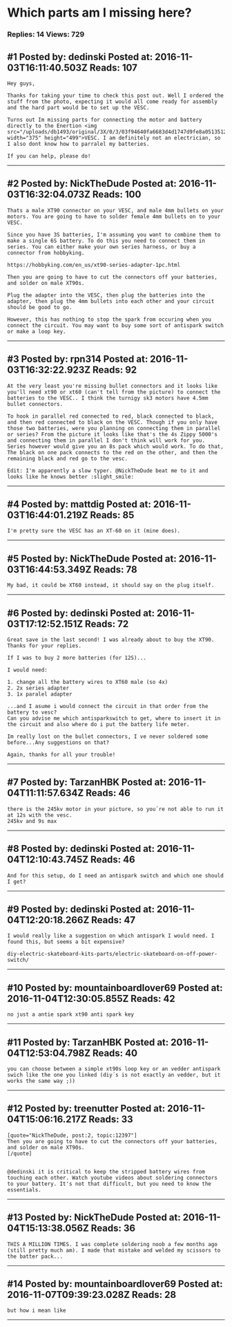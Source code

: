 # Which parts am I missing here?

### Replies: 14 Views: 729

## \#1 Posted by: dedinski Posted at: 2016-11-03T16:11:40.503Z Reads: 107

```
Hey guys,

Thanks for taking your time to check this post out. Well I ordered the stuff from the photo, expecting it would all come ready for assembly and the hard part would be to set up the VESC. 

Turns out Im missing parts for connecting the motor and battery directly to the Enertion <img src="/uploads/db1493/original/3X/0/3/03f94640fa6683d4d1747d9fe8a05135120394c6.jpg" width="375" height="499">VESC. I am definitely not an electrician, so I also dont know how to parralel my batteries. 

If you can help, please do!
```

---
## \#2 Posted by: NickTheDude Posted at: 2016-11-03T16:32:04.073Z Reads: 100

```
Thats a male XT90 connector on your VESC, and male 4mm bullets on your motors. You are going to have to solder female 4mm bullets on to your VESC.

Since you have 3S batteries, I'm assuming you want to combine them to make a single 6S battery. To do this you need to connect them in series. You can either make your own series harness, or buy a connector from hobbyking.

https://hobbyking.com/en_us/xt90-series-adapter-1pc.html

Then you are going to have to cut the connectors off your batteries, and solder on male XT90s.

Plug the adapter into the VESC, then plug the batteries into the adapter, then plug the 4mm bullets into each other and your circuit should be good to go. 

However, this has nothing to stop the spark from occuring when you connect the circuit. You may want to buy some sort of antispark switch or make a loop key.
```

---
## \#3 Posted by: rpn314 Posted at: 2016-11-03T16:32:22.923Z Reads: 92

```
At the very least you're missing bullet connectors and it looks like you'll need xt90 or xt60 (can't tell from the picture) to connect the batteries to the VESC.. I think the turnigy sk3 motors have 4.5mm bullet connectors.

To hook in parallel red connected to red, black connected to black, and then red connected to black on the VESC. Though if you only have those two batteries, were you planning on connecting them in parallel or series? From the picture it looks like that's the 4s Zippy 5000's and connecting them in parallel I don't think will work for you. Series however would give you an 8s pack which would work. To do that, The black on one pack connects to the red on the other, and then the remaining black and red go to the vesc.

Edit: I'm apparently a slow typer. @NickTheDude beat me to it and looks like he knows better :slight_smile:
```

---
## \#4 Posted by: mattdig Posted at: 2016-11-03T16:44:01.219Z Reads: 85

```
I'm pretty sure the VESC has an XT-60 on it (mine does).
```

---
## \#5 Posted by: NickTheDude Posted at: 2016-11-03T16:44:53.349Z Reads: 78

```
My bad, it could be XT60 instead, it should say on the plug itself.
```

---
## \#6 Posted by: dedinski Posted at: 2016-11-03T17:12:52.151Z Reads: 72

```
Great save in the last second! I was already about to buy the XT90. Thanks for your replies. 

If I was to buy 2 more batteries (for 12S)... 

I would need: 

1. change all the battery wires to XT60 male (so 4x)
2. 2x series adapter
3. 1x paralel adapter

...and I asume i would connect the circuit in that order from the battery to vesc?
Can you advise me which antisparkswitch to get, where to insert it in the circuit and also where do i put the battery life meter. 

Im really lost on the bullet connectors, I ve never soldered some before...Any suggestions on that?

Again, thanks for all your trouble!
```

---
## \#7 Posted by: TarzanHBK Posted at: 2016-11-04T11:11:57.634Z Reads: 46

```
there is the 245kv motor in your picture, so you´re not able to run it at 12s with the vesc.
245kv and 9s max
```

---
## \#8 Posted by: dedinski Posted at: 2016-11-04T12:10:43.745Z Reads: 46

```
And for this setup, do I need an antispark switch and which one should I get?
```

---
## \#9 Posted by: dedinski Posted at: 2016-11-04T12:20:18.266Z Reads: 47

```
I would really like a suggestion on which antispark I would need. I found this, but seems a bit expensive?

diy-electric-skateboard-kits-parts/electric-skateboard-on-off-power-switch/
```

---
## \#10 Posted by: mountainboardlover69 Posted at: 2016-11-04T12:30:05.855Z Reads: 42

```
no just a antie spark xt90 anti spark key
```

---
## \#11 Posted by: TarzanHBK Posted at: 2016-11-04T12:53:04.798Z Reads: 40

```
you can choose between a simple xt90s loop key or an vedder antispark swich like the one you linked (diy´s is not exactly an vedder, but it works the same way ;))
```

---
## \#12 Posted by: treenutter Posted at: 2016-11-04T15:06:16.217Z Reads: 33

```
[quote="NickTheDude, post:2, topic:12397"]
Then you are going to have to cut the connectors off your batteries, and solder on male XT90s.
[/quote]


@dedinski it is critical to keep the stripped battery wires from touching each other. Watch youtube videos about soldering connectors to your battery. It's not that difficult, but you need to know the essentials.
```

---
## \#13 Posted by: NickTheDude Posted at: 2016-11-04T15:13:38.056Z Reads: 36

```
THIS A MILLION TIMES. I was complete soldering noob a few months ago (still pretty much am). I made that mistake and welded my scissors to the batter pack...
```

---
## \#14 Posted by: mountainboardlover69 Posted at: 2016-11-07T09:39:23.028Z Reads: 28

```
but how i mean like
```

---
